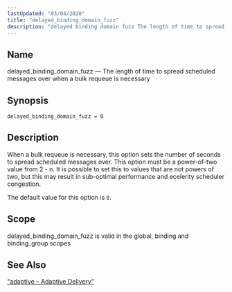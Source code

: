 ```yaml
---
lastUpdated: "03/04/2020"
title: "delayed_binding_domain_fuzz"
description: "delayed binding domain fuzz The length of time to spread scheduled messages over when a bulk requeue is necessary delayed binding domain fuzz 0 When a bulk requeue is necessary this option sets the number of seconds to spread scheduled messages over This option must be a power of two..."
---
```


<a name="conf.ref.delayed_binding_domain_fuzz"></a> 
## Name

delayed_binding_domain_fuzz — The length of time to spread scheduled messages over when a bulk requeue is necessary

## Synopsis

`delayed_binding_domain_fuzz = 0`

<a name="idp8816208"></a> 
## Description

When a bulk requeue is necessary, this option sets the number of seconds to spread scheduled messages over. This option must be a power-of-two value from 2 - n. It is possible to set this to values that are not powers of two, but this may result in sub-optimal performance and ecelerity scheduler congestion.

The default value for this option is `0`.

<a name="idp8819008"></a> 
## Scope

delayed_binding_domain_fuzz is valid in the global, binding and binding_group scopes

<a name="idp8820688"></a> 
## See Also

[“adaptive – Adaptive Delivery”](/momentum/3/3-reference/3-reference-modules-adaptive)